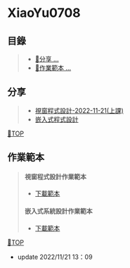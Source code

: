 # XiaoYu0708
## 目錄
>- [🎈分享 ... ](#分享)
>- [ 📒作業範本 ... ](#作業範本)
## 分享
>- [視窗程式設計-2022-11-21(上課)](https://github.com/XiaoYu0708/2022-11-21-Csharp-Share)
>- [嵌入式程式設計](https://github.com/XiaoYu0708/Embedded)

[📍TOP](#目錄)
## 作業範本
> #### 視窗程式設計作業範本
>- [下載範本](https://github.com/XiaoYu0708/XiaoYu0708/raw/main/5a9g0016exX.docx)
> #### 嵌入式系統設計作業範本
>- [下載範本](https://github.com/XiaoYu0708/XiaoYu0708/raw/main/5a9g0016.docx) 
 
[📍TOP](#目錄)
- update 2022/11/21 13：09
